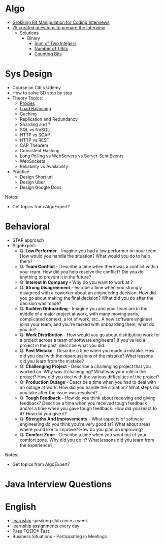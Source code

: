 # Algo
* [Grokking Bit Manipulation for Coding Interviews](https://www.educative.io/courses/bit-manipulation)
* [75 curated questions to prepare the interview](https://www.teamblind.com/post/New-Year-Gift---Curated-List-of-Top-75-LeetCode-Questions-to-Save-Your-Time-OaM1orEU)
    * Solutions
      * Binary
        * [Sum of Two Integers](./algo/medium/sumOfTwoIntegers/SumOfTwoIntegers.java)
        * [Number of 1 Bits](./algo/easy/numberOf1Bits/NumberOf1BitsBitManipulation.java)
        * [Counting Bits](./algo/easy/countingBits/CountingBits.java)

# Sys Design
* Course on Citi's Udemy
* How to solve SD step by step
* Theory Topics:
  * [Proxies](./systemDesign/Proxies.md)
  * [Load Balancing](./systemDesign/LoadBalancing.md)
  * Caching
  * Replication and Redundancy
  * Sharding and ?
  * SQL vs NoSQL
  * HTTP vs SOAP
  * HTTP vs REST
  * CAP Theorem
  * Consistent Hashing
  * Long Polling vs WebServers vs Server-Sent Events
  * WebSockets
  * Reliability vs Availability
* Practice
  * Design Short url
  * Design Uber
  * Design Google Docs

Notes:
* Get topics from AlgoExpert?

# Behavioral
* STAR approach
* AlgoExpert:
  * Q: **Low Performer** - Imagine you had a low performer on your team. How would you handle the situation? What would you do to help them?
  * Q: **Team Conflict** - Describe a time when there was a conflict within your team. How did you help resolve the conflict? Did you do anything to prevent it in the future?
  * Q: **Interest In Company** - Why do you want to work at <company-name>?
  * Q: **Strong Disagreement** - escribe a time when you strongly disagreed with a coworker about an engineering decision. How did you go about making the final decision? What did you do after the decision was made?
  * Q: **Sudden Onboarding** - Imagine you and your team are in the middle of a major project at work, with many moving parts, complicated context, a lot of work, etc.. A new software engineer joins your team, and you're tasked with onboarding them; what do you do?
  * Q: **Work Distribution** - How would you go about distributing work for a project across a team of software engineers? If you've led a project in the past, describe what you did.
  * Q: **Past Mistake** - Describe a time when you made a mistake. How did you deal with the repercussions of the mistake? What lessons did you learn from the mistake?
  * Q: **Challenging Project** - Describe a challenging project that you worked on. Why was it challenging? What was your role in the project? How did you deal with the various difficulties of the project?
  * Q: **Production Outage** - Describe a time when you had to deal with an outage at work. How did you handle the situation? What steps did you take after the issue was resolved?
  * Q: **Tough Feedback** - How do you think about receiving and giving feedback? Describe a time when you received tough feedback and/or a time when you gave tough feedback. How did you react to it? How did you give it?
  * Q: **Strengths And Improvements** - What aspects of software engineering do you think you're very good at? What about areas where you'd like to improve? How do you plan on improving?
  * Q: **Comfort Zone** - Describe a time when you went out of your comfort zone. Why did you do it? What lessons did you learn from the experience?

Notes:
* Get topics from AlgoExpert?

# Java Interview Questions

# English
* [learnship](https://edge.learnship.com) speaking club once a week 
* [learnship](https://edge.learnship.com) assignments every day
* Pass TOEIC® Test
* Business Situations - Participating in Meetings